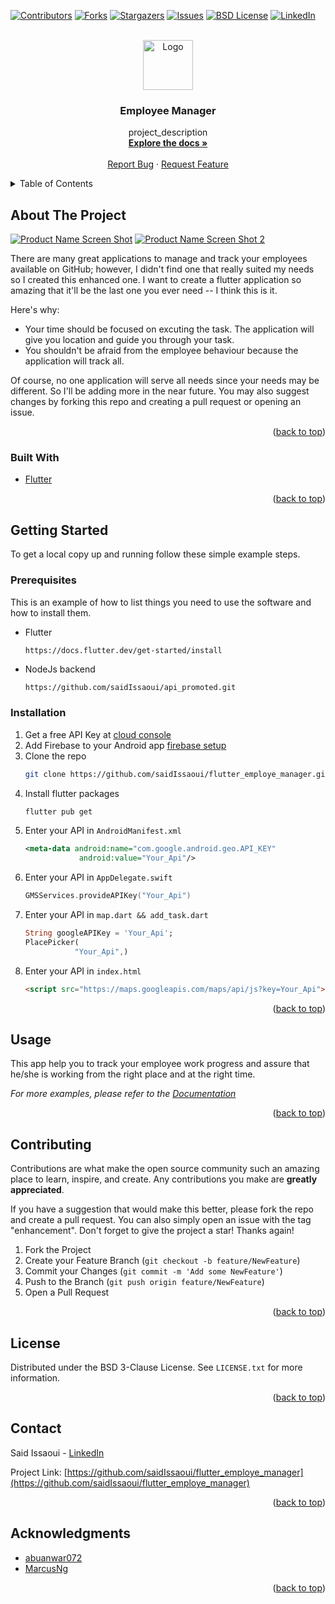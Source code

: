 <div id="top"></div>

[![Contributors][contributors-shield]][contributors-url]
[![Forks][forks-shield]][forks-url]
[![Stargazers][stars-shield]][stars-url]
[![Issues][issues-shield]][issues-url]
[![BSD License][license-shield]][license-url]
[![LinkedIn][linkedin-shield]][linkedin-url]



<!-- PROJECT LOGO -->
<br />
<div align="center">
  <a href="https://github.com/saidIssaoui/flutter_employe_manager">
    <img src="images/logo.png" alt="Logo" width="80" height="80">
  </a>

<h3 align="center">Employee Manager</h3>

  <p align="center">
    project_description
    <br />
    <a href="https://github.com/saidIssaoui/flutter_employe_manager"><strong>Explore the docs »</strong></a>
    <br />
    <br />
    <a href="https://github.com/saidIssaoui/flutter_employe_manager/issues">Report Bug</a>
    ·
    <a href="https://github.com/saidIssaoui/flutter_employe_manager/issues">Request Feature</a>
  </p>
</div>



<!-- TABLE OF CONTENTS -->
<details>
  <summary>Table of Contents</summary>
  <ol>
    <li>
      <a href="#about-the-project">About The Project</a>
      <ul>
        <li><a href="#built-with">Built With</a></li>
      </ul>
    </li>
    <li>
      <a href="#getting-started">Getting Started</a>
      <ul>
        <li><a href="#prerequisites">Prerequisites</a></li>
        <li><a href="#installation">Installation</a></li>
      </ul>
    </li>
    <li><a href="#usage">Usage</a></li>
    <li><a href="#contributing">Contributing</a></li>
    <li><a href="#license">License</a></li>
    <li><a href="#contact">Contact</a></li>
    <li><a href="#acknowledgments">Acknowledgments</a></li>
  </ol>
</details>



<!-- ABOUT THE PROJECT -->
## About The Project

[![Product Name Screen Shot][product-screenshot]]()
[![Product Name Screen Shot 2][product-screenshot-2]]()

There are many great applications to manage and track your employees available on GitHub; however, I didn't find one that really suited my needs so I created this enhanced one. I want to create a flutter application so amazing that it'll be the last one you ever need -- I think this is it.

Here's why:
* Your time should be focused on excuting the task. The application will give you location and guide you through your task.
* You shouldn't be afraid from the employee behaviour because the application will track all.

Of course, no one application will serve all needs since your needs may be different. So I'll be adding more in the near future. You may also suggest changes by forking this repo and creating a pull request or opening an issue.

<p align="right">(<a href="#top">back to top</a>)</p>



### Built With

* [Flutter](https://flutter.dev/)

<p align="right">(<a href="#top">back to top</a>)</p>



<!-- GETTING STARTED -->
## Getting Started


To get a local copy up and running follow these simple example steps.

### Prerequisites

This is an example of how to list things you need to use the software and how to install them.
* Flutter
  ```sh
  https://docs.flutter.dev/get-started/install
  ```
* NodeJs backend
  ```https
  https://github.com/saidIssaoui/api_promoted.git
  ```  
### Installation

1. Get a free API Key at [cloud console](https://console.cloud.google.com/apis/credentials)
2. Add Firebase to your Android app [firebase setup](https://firebase.google.com/docs/android/setup)
3. Clone the repo
   ```sh
   git clone https://github.com/saidIssaoui/flutter_employe_manager.git
   ```
4. Install flutter packages
   ```sh
   flutter pub get
   ```
5. Enter your API in `AndroidManifest.xml`
   ```xml
   <meta-data android:name="com.google.android.geo.API_KEY"
               android:value="Your_Api"/>
   ```
6. Enter your API in `AppDelegate.swift`
   ```swift
   GMSServices.provideAPIKey("Your_Api")
   ```  
7. Enter your API in `map.dart && add_task.dart`
   ```dart
   String googleAPIKey = 'Your_Api';
   PlacePicker(
              "Your_Api",)
   ```     
8. Enter your API in `index.html`
   ```html
   <script src="https://maps.googleapis.com/maps/api/js?key=Your_Api"></script>
   ```
<p align="right">(<a href="#top">back to top</a>)</p>



<!-- USAGE EXAMPLES -->
## Usage

This app help you to track your employee work progress and assure that he/she is working from the right place and at the right time.

_For more examples, please refer to the [Documentation](https://github.com/saidIssaoui/flutter_employe_manager/blob/main/README.md)_

<p align="right">(<a href="#top">back to top</a>)</p>



<!-- CONTRIBUTING -->
## Contributing

Contributions are what make the open source community such an amazing place to learn, inspire, and create. Any contributions you make are **greatly appreciated**.

If you have a suggestion that would make this better, please fork the repo and create a pull request. You can also simply open an issue with the tag "enhancement".
Don't forget to give the project a star! Thanks again!

1. Fork the Project
2. Create your Feature Branch (`git checkout -b feature/NewFeature`)
3. Commit your Changes (`git commit -m 'Add some NewFeature'`)
4. Push to the Branch (`git push origin feature/NewFeature`)
5. Open a Pull Request

<p align="right">(<a href="#top">back to top</a>)</p>



<!-- LICENSE -->
## License

Distributed under the BSD 3-Clause License. See `LICENSE.txt` for more information.

<p align="right">(<a href="#top">back to top</a>)</p>



<!-- CONTACT -->
## Contact

Said Issaoui - [LinkedIn](https://www.linkedin.com/in/said-issaoui-55095315b/)

Project Link: [https://github.com/saidIssaoui/flutter_employe_manager](https://github.com/saidIssaoui/flutter_employe_manager)

<p align="right">(<a href="#top">back to top</a>)</p>



<!-- ACKNOWLEDGMENTS -->
## Acknowledgments

* [abuanwar072](https://github.com/abuanwar072/Chat-Messaging-App-Light-and-Dark-Theme)
* [MarcusNg](https://github.com/MarcusNg/flutter_covid_dashboard_ui)

<p align="right">(<a href="#top">back to top</a>)</p>



<!-- MARKDOWN LINKS & IMAGES -->
[contributors-shield]: https://img.shields.io/github/contributors/saidIssaoui/flutter_employe_manager.svg
[contributors-url]: https://github.com/saidIssaoui/flutter_employe_manager/graphs/contributors
[forks-shield]: https://img.shields.io/github/forks/saidIssaoui/flutter_employe_manager.svg
[forks-url]: https://github.com/saidIssaoui/flutter_employe_manager/network/members
[stars-shield]: https://img.shields.io/github/stars/saidIssaoui/flutter_employe_manager.svg
[stars-url]: https://github.com/saidIssaoui/flutter_employe_manager/stargazers
[issues-shield]: https://img.shields.io/github/issues/saidIssaoui/flutter_employe_manager.svg
[issues-url]: https://github.com/saidIssaoui/flutter_employe_manager/issues
[license-shield]: https://img.shields.io/github/license/saidIssaoui/flutter_employe_manager.svg
[license-url]: https://github.com/saidIssaoui/flutter_employe_manager/blob/main/LICENSE.txt
[linkedin-shield]: https://img.shields.io/badge/-LinkedIn-black.svg
[linkedin-url]: https://www.linkedin.com/in/said-issaoui-55095315b/
[product-screenshot]: images/add_task.gif
[product-screenshot-2]: images/manage_employee.gif
